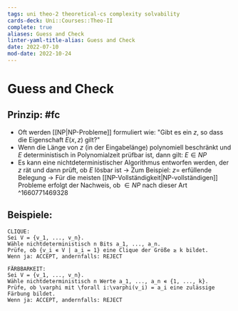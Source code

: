 ```yaml
---
tags: uni theo-2 theoretical-cs complexity solvability
cards-deck: Uni::Courses::Theo-II
complete: true
aliases: Guess and Check
linter-yaml-title-alias: Guess and Check
date: 2022-07-10
mod-date: 2022-10-24
---
```


# Guess and Check

## Prinzip: #fc
- Oft werden [[NP|NP-Probleme]] formuliert wie: "Gibt es ein $z$, so dass die Eigenschaft $E(x,z)$ gilt?"
- Wenn die Länge von $z$ (in der Eingabelänge) polynomiell beschränkt und $E$ deterministisch in Polynomialzeit prüfbar ist, dann gilt: $E \in NP$
- Es kann eine nichtdeterministischer Algorithmus entworfen werden, der $z$ rät und dann prüft, ob $E$ lösbar ist
	-> Zum Beispiel: $z=$ erfüllende Belegung
	-> Für die meisten [[NP-Vollständigkeit|NP-vollständigen]] Probleme erfolgt der Nachweis, ob $\in NP$ nach dieser Art
^1660771469328

## Beispiele:
```
CLIQUE:
Sei V = {v_1, ..., v_n}.
Wähle nichtdeterministisch n Bits a_1, ..., a_n.
Prüfe, ob {v_i ∊ V | a_i = 1} eine Clique der Größe ≥ k bildet.
Wenn ja: ACCEPT, andernfalls: REJECT
```
```
FÄRBBARKEIT:
Sei V = {v_1, ..., v_n}.
Wähle nichtdeterministisch n Werte a_1, ..., a_n ∊ {1, ..., k}.
Prüfe, ob \varphi mit \forall i:\varphi(v_i) = a_i eine zulässige Färbung bildet.
Wenn ja: ACCEPT, andernfalls: REJECT
```
